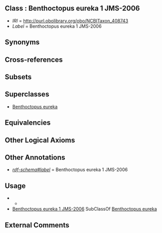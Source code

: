 
## Class : Benthoctopus eureka 1 JMS-2006

 * *IRI* = http://purl.obolibrary.org/obo/NCBITaxon_408743
 * *Label* = Benthoctopus eureka 1 JMS-2006

## Synonyms


## Cross-references


## Subsets


## Superclasses

 * [Benthoctopus eureka](../../NCBITaxon/42/NCBITaxon_408742.md)

## Equivalencies


## Other Logical Axioms


## Other Annotations

 * *[rdf-schema#label](../../el/rdf-schema#label.md)* = Benthoctopus eureka 1 JMS-2006

## Usage

 * -
 * [Benthoctopus eureka 1 JMS-2006](../../NCBITaxon/43/NCBITaxon_408743.md) SubClassOf [Benthoctopus eureka](../../NCBITaxon/42/NCBITaxon_408742.md)

## External Comments


